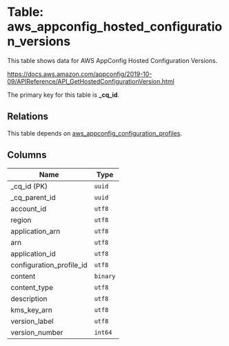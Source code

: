 # Table: aws_appconfig_hosted_configuration_versions

This table shows data for AWS AppConfig Hosted Configuration Versions.

https://docs.aws.amazon.com/appconfig/2019-10-09/APIReference/API_GetHostedConfigurationVersion.html

The primary key for this table is **_cq_id**.

## Relations

This table depends on [aws_appconfig_configuration_profiles](aws_appconfig_configuration_profiles.md).

## Columns

| Name          | Type          |
| ------------- | ------------- |
|_cq_id (PK)|`uuid`|
|_cq_parent_id|`uuid`|
|account_id|`utf8`|
|region|`utf8`|
|application_arn|`utf8`|
|arn|`utf8`|
|application_id|`utf8`|
|configuration_profile_id|`utf8`|
|content|`binary`|
|content_type|`utf8`|
|description|`utf8`|
|kms_key_arn|`utf8`|
|version_label|`utf8`|
|version_number|`int64`|